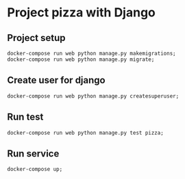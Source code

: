 # Project pizza with Django

## Project setup
```
docker-compose run web python manage.py makemigrations;
docker-compose run web python manage.py migrate;
```
## Create user for django
```
docker-compose run web python manage.py createsuperuser;
```
## Run test
```
docker-compose run web python manage.py test pizza;
```
## Run service
```
docker-compose up;
```